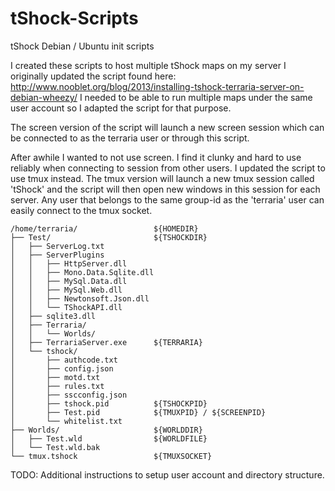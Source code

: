 tShock-Scripts
==============

tShock Debian / Ubuntu init scripts

I created these scripts to host multiple tShock maps on my server
I originally updated the script found here: http://www.nooblet.org/blog/2013/installing-tshock-terraria-server-on-debian-wheezy/
I needed to be able to run multiple maps under the same user account so I adapted the script for that purpose.

The screen version of the script will launch a new screen session which can be connected to as the terraria user or through this script.

After awhile I wanted to not use screen. I find it clunky and hard to use reliably when connecting to session from other users.
I updated the script to use tmux instead. The tmux version will launch a new tmux session called 'tShock' and the script will then open new windows in this session for each server.
Any user that belongs to the same group-id as the 'terraria' user can easily connect to the tmux socket.

```
/home/terraria/					${HOMEDIR}
├── Test/						${TSHOCKDIR}
│   ├── ServerLog.txt
│   ├── ServerPlugins
│   │   ├── HttpServer.dll
│   │   ├── Mono.Data.Sqlite.dll
│   │   ├── MySql.Data.dll
│   │   ├── MySql.Web.dll
│   │   ├── Newtonsoft.Json.dll
│   │   └── TShockAPI.dll
│   ├── sqlite3.dll
│   ├── Terraria/
│   │   └── Worlds/
│   ├── TerrariaServer.exe		${TERRARIA}
│   └── tshock/
│       ├── authcode.txt
│       ├── config.json
│       ├── motd.txt
│       ├── rules.txt
│       ├── sscconfig.json
│       ├── tshock.pid			${TSHOCKPID}
│       ├── Test.pid			${TMUXPID} / ${SCREENPID}
│       └── whitelist.txt
├── Worlds/						${WORLDDIR}
│   ├── Test.wld				${WORLDFILE}
│   └── Test.wld.bak
└── tmux.tshock					${TMUXSOCKET}
```

TODO: Additional instructions to setup user account and directory structure.
